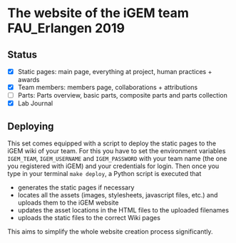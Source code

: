 # The website of the iGEM team FAU_Erlangen 2019

## Status

 - [X] Static pages: main page, everything at project, human practices + awards
 - [X] Team members: members page, collaborations + attributions
 - [ ] Parts: Parts overview, basic parts, composite parts and parts collection
 - [X] Lab Journal

## Deploying

This set comes equipped with a script to deploy the static pages to the iGEM wiki of your team.
For this you have to set the environment variables `IGEM_TEAM`, `IGEM_USERNAME` and `IGEM_PASSWORD`
with your team name (the one you registered with iGEM) and your credentials for login. Then
once you type in your terminal `make deploy`, a Python script is executed that

 - generates the static pages if necessary
 - locates all the assets (images, stylesheets, javascript files, etc.) and uploads them
   to the iGEM website
 - updates the asset locations in the HTML files to the uploaded filenames
 - uploads the static files to the correct Wiki pages

This aims to simplify the whole website creation process significantly.
